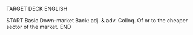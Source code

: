 TARGET DECK
ENGLISH

START
Basic
Down-market
Back: adj. & adv. Colloq. Of or to the cheaper sector of the market.
END
